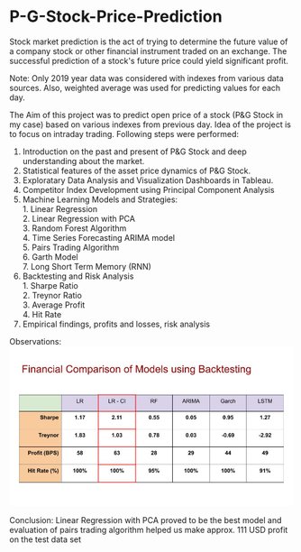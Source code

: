 # P-G-Stock-Price-Prediction

Stock market prediction is the act of trying to determine the future value of a company stock or other financial instrument traded on an exchange. The successful prediction of a stock's future price could yield significant profit. 

Note: Only 2019 year data was considered with indexes from various data sources. Also, weighted average was used for predicting values for each day.

The Aim of this project was to predict open price of a stock (P&G Stock in my case) based on various indexes from previous day. Idea of the project is to focus on intraday trading. Following steps were performed:
  1. Introduction on the past and present of P&G Stock and deep understanding about the market.
  2. Statistical features of the asset price dynamics of P&G Stock.
  3. Exploratary Data Analysis and Visualization Dashboards in Tableau.
  4. Competitor Index Development using Principal Component Analysis
  5. Machine Learning Models and Strategies:
    <br> 1. Linear Regression
    <br>2. Linear Regression with PCA
    <br>3. Random Forest Algorithm
    <br>4. Time Series Forecasting ARIMA model
    <br>5. Pairs Trading Algorithm
    <br>6. Garth Model
    <br>7. Long Short Term Memory (RNN)
  6. Backtesting and Risk Analysis
    <br>1. Sharpe Ratio
    <br>2. Treynor Ratio
    <br>3. Average Profit
    <br>4. Hit Rate
  7. Empirical findings, profits and losses, risk analysis
  
Observations: ![Model Comparison](https://github.com/parthrana34/INFO-7374-Machine-Learning-in-Finance/raw/master/Results.jpg)

Conclusion: Linear Regression with PCA proved to be the best model and evaluation of pairs trading algorithm helped us make approx. 111 USD profit on the test data set
